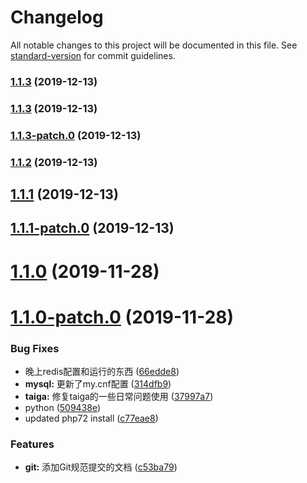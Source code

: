 # Changelog

All notable changes to this project will be documented in this file. See [standard-version](https://github.com/conventional-changelog/standard-version) for commit guidelines.

### [1.1.3](https://github.com/nevernet/ServerUtils/compare/v1.1.2...v1.1.3) (2019-12-13)

### [1.1.3](https://github.com/nevernet/ServerUtils/compare/v1.1.2...v1.1.3) (2019-12-13)

### [1.1.3-patch.0](https://github.com/nevernet/ServerUtils/compare/v1.1.2...v1.1.3-patch.0) (2019-12-13)

### [1.1.2](https://github.com/nevernet/ServerUtils/compare/v1.1.1...v1.1.2) (2019-12-13)

## [1.1.1](https://github.com/nevernet/ServerUtils/compare/v1.1.1-patch.0...v1.1.1) (2019-12-13)



## [1.1.1-patch.0](https://github.com/nevernet/ServerUtils/compare/v1.1.0...v1.1.1-patch.0) (2019-12-13)



# [1.1.0](https://github.com/nevernet/ServerUtils/compare/v1.1.0-patch.0...v1.1.0) (2019-11-28)



# [1.1.0-patch.0](https://github.com/nevernet/ServerUtils/compare/509438ec39cf9f744fe6c66500f90d1e4c2edbf1...v1.1.0-patch.0) (2019-11-28)


### Bug Fixes

* 晚上redis配置和运行的东西 ([66edde8](https://github.com/nevernet/ServerUtils/commit/66edde86a3bba6e42eec1977794a287afd88b432))
* **mysql:** 更新了my.cnf配置 ([314dfb9](https://github.com/nevernet/ServerUtils/commit/314dfb94795bdebc756673be4d390b9a7efd68e6))
* **taiga:** 修复taiga的一些日常问题使用 ([37997a7](https://github.com/nevernet/ServerUtils/commit/37997a7d6242a4ae6b0fec3f8c411c4d7782ef19))
* python ([509438e](https://github.com/nevernet/ServerUtils/commit/509438ec39cf9f744fe6c66500f90d1e4c2edbf1))
* updated php72 install ([c77eae8](https://github.com/nevernet/ServerUtils/commit/c77eae85b2b42c1f4f4020a4ab68cfd716162548))


### Features

* **git:** 添加Git规范提交的文档 ([c53ba79](https://github.com/nevernet/ServerUtils/commit/c53ba79da4aeb4fe4f598d1b1d5c5d2168367cf0))
